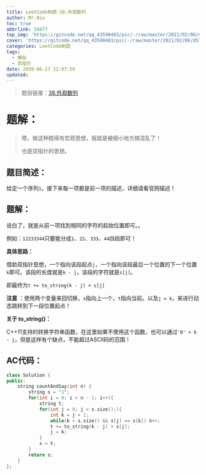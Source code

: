 ```yaml
---
title: LeetCode刷题-38.外观数列
author: Mr.Niu
toc: true
abbrlink: 58677
top_img: 'https://gitcode.net/qq_43590403/pic/-/raw/master/2021/02/06/d5787bbd8ec29096932f5b1b12823ec4.png'
cover: 'https://gitcode.net/qq_43590403/pic/-/raw/master/2021/02/06/d5787bbd8ec29096932f5b1b12823ec4.png'
categories: LeetCode刷题
tags:
  - 模拟
  - 双指针
date: 2020-06-27 22:07:59
updated:
---
```






















> 题目链接：[38.外观数列](https://leetcode-cn.com/problems/count-and-say/)



# 题解：



> 嗯，做这种题得有宏观思想，我就是被细小地方搞混乱了！
>
> 也是双指针的思想。



## 题目简述：

给定一个序列`1`，接下来每一项都是前一项的描述，详细请看官网描述！

## 题解：

说白了，就是从前一项找到相同的字符的起始位置即可。。

例如：`12233344`只要能分成`1`、`22`、`333`、`44`四段即可！



**具体思路：**

借助双指针思想，一个指向该段起点`j`，一个指向该段最后一个位置的下一个位置`k`即可。该段的长度就是`k - j`，该段的字符就是`s[j]`。

即最终为`t += to_string(k - j) + s[j]`



**注意** ：使用两个变量来回切换，`s`指向上一个，`t`指向当前。以及`j = k`，来进行动态跳转到下一段位置起点！



**关于 to_string()：**

C++11支持的转换字符串函数，在这里如果不使用这个函数，也可以通过`'0' + k - j`，但是这样有个缺点，不能超过ASCII码的范围！

## AC代码：



```c++
class Solution {
public:
    string countAndSay(int n) {
        string s = "1";
        for(int i = 0; i < n - 1; i++){
            string t;
            for(int j = 0; j < s.size();){
                int k = j + 1;
                while(k < s.size() && s[j] == s[k]) k++;
                t += to_string(k - j) + s[j];
                j = k;
            }
            s = t;
        }
        return s;
    }
};
```



